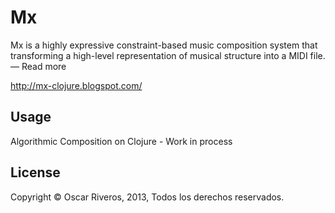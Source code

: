 # Mx

Mx is a highly expressive constraint-based music composition system that transforming a high-level representation of musical structure into a MIDI file. — Read more

http://mx-clojure.blogspot.com/

## Usage

Algorithmic Composition on Clojure - Work in process

## License

Copyright © Oscar Riveros, 2013, Todos los derechos reservados.
